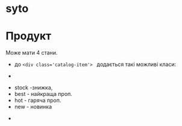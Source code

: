 # syto
# Продукт
Може мати 4 стани.
- до  ```<div class='catalog-item'> ``` додається такі можливі класи:  
- ```
- stock -знижка,
-  best - найкраща проп. 
-  hot - гаряча проп. 
-  new - новинка
-  ```
